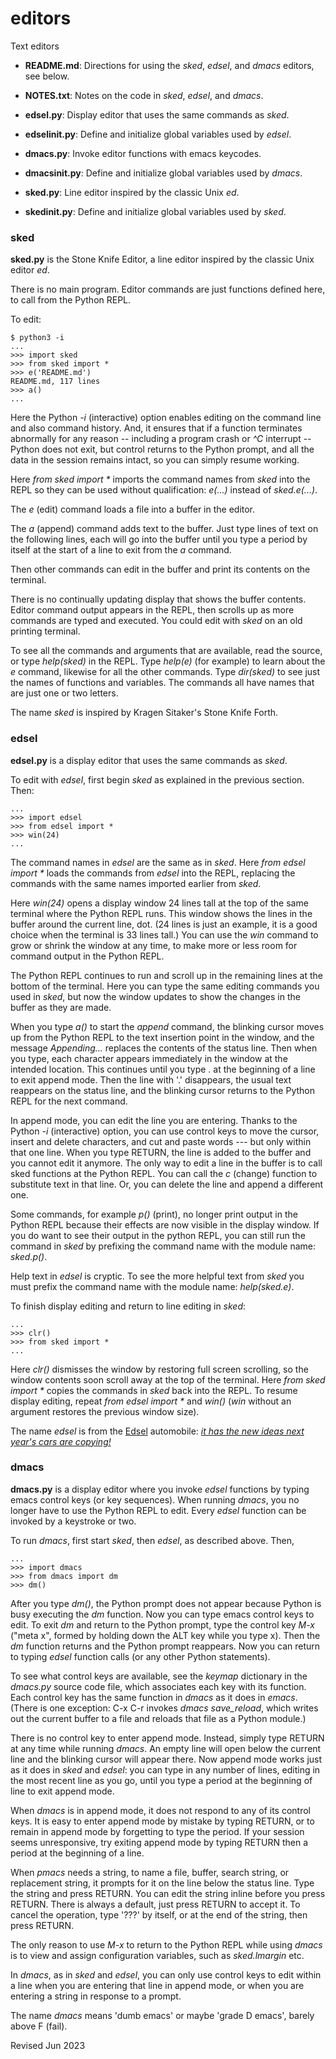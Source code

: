 
editors
=======

Text editors

- **README.md**: Directions for using the *sked*, *edsel*, and *dmacs* editors,
  see below.

- **NOTES.txt**: Notes on the code in *sked*, *edsel*, and *dmacs*.

- **edsel.py**: Display editor that uses the same commands as *sked*.

- **edselinit.py**: Define and initialize global variables used by *edsel*.

- **dmacs.py**: Invoke editor functions with emacs keycodes.

- **dmacsinit.py**: Define and initialize global variables used by *dmacs*.

- **sked.py**: Line editor inspired by the classic Unix *ed*.

- **skedinit.py**: Define and initialize global variables used by *sked*.

### sked ###

**sked.py** is the Stone Knife Editor, a line editor inspired by the classic 
Unix editor *ed*.

There is no main program.  Editor commands are just functions defined here,
to call from the Python REPL.

To edit:

    $ python3 -i 
    ...
    >>> import sked
    >>> from sked import *
    >>> e('README.md')
    README.md, 117 lines
    >>> a()
    ...

Here the Python *-i* (interactive) option enables editing on the command
line and also command history.  And, it ensures that if a function 
terminates abnormally for any reason -- including a program crash or 
*^C* interrupt -- 
Python does not exit, but control returns to the Python prompt, and 
all the data in the session remains intact, so you can simply resume working.

Here *from sked import \** imports the
command names from *sked* into the REPL so they can be used without
qualification:
*e(...)* instead of *sked.e(...)*.

The *e* (edit) command loads a file into a buffer in the editor.

The *a* (append) command adds text to the buffer.  Just type lines of 
text on the following lines, each will go into the buffer until you type
a period by itself at the start of a line to exit from the *a* command.

Then other commands can edit in the buffer and print its contents on 
the terminal.

There is no continually updating display that shows the buffer contents.
Editor command output appears in the REPL, then scrolls up as more commands
are typed and executed. You could edit with *sked* on an old printing terminal.

To see all the commands and arguments that are available, read the source, or 
type *help(sked)* in the REPL.  Type *help(e)* (for example) to learn 
about the *e* command, likewise for all the other commands.
Type *dir(sked)* to see just the names of functions and variables.
The commands all have names that are just one or two letters.

The name *sked* is inspired by Kragen Sitaker's Stone Knife Forth.

### edsel ###

**edsel.py** is a display editor that uses the same commands as *sked*.

To edit with *edsel*, first begin *sked* as explained in the previous section.
Then:

    ...
    >>> import edsel
    >>> from edsel import *
    >>> win(24)
    ...

The command names in *edsel* are the same as in *sked*.
Here *from edsel import \** loads the commands from *edsel* into 
the REPL, replacing the commands with the same names imported earlier
from *sked*.

Here *win(24)* opens a display window 24 lines tall at the top of
the same terminal where the Python REPL runs.  This window shows 
the lines in the buffer around the current line, dot.
(24 lines is just an example, it is a good choice when the terminal
is 33 lines tall.)  You can use the *win* command to grow or shrink the 
window at any time, to make more or less room for command output in
the Python REPL.

The Python REPL continues to run and scroll up in the remaining lines
at the bottom of the terminal. 
Here you can type the same editing commands you used in *sked*,
but now the window updates to show the changes in the buffer as
they are made.

When you type *a()* to start the *append* command, the blinking cursor moves
up from the Python REPL to the text insertion point in the window,
and the message *Appending...* replaces the contents of the status line.
Then when you type, each character appears immediately in the window at the 
intended location.  This continues until you type . at the beginning 
of a line to exit append mode.  Then the line with '.' disappears, 
the usual text reappears on the status line, 
and the blinking cursor returns to the Python REPL for the next command.

In append mode, you can edit the line you are entering. 
Thanks to the Python *-i* (interactive) option, 
you can use control keys to move the cursor, insert and delete
characters, and cut and paste words --- but only within that one line.
When you type RETURN, the line is added to the buffer and you cannot
edit it anymore.   The only way to edit a line in the buffer is to call
sked functions at the Python REPL.  You can call 
the *c* (change) function to substitute text in that line.
Or, you can delete the line and append a different one.

Some commands, for example *p()* (print), no longer print output in
the Python REPL because their effects are now visible in the display window.
If you do want to see their output in the python REPL, you can still
run the command in *sked* by prefixing the command name with the 
module name: *sked.p()*.

Help text in *edsel* is cryptic.  To see the more helpful text from *sked*
you must prefix the command name with the module name: *help(sked.e)*.

To finish display editing and return to line editing in *sked*:

    ...
    >>> clr()
    >>> from sked import *
    ...

Here *clr()* dismisses the window by restoring full screen scrolling,
so the window contents soon scroll away at the top of the terminal.
Here *from sked import \** copies the commands in *sked* back into the REPL.
To resume display editing, repeat *from edsel import \** and
*win()* (*win* without an argument restores the previous window size).

The name *edsel* is from the [Edsel](https://en.wikipedia.org/wiki/Edsel)
automobile:
[*it has the new ideas next year's cars are copying!*](https://www.alamy.com/stock-photo-ford-edsel-advert-for-the-1958-model-edsel-convertible-25549787.html?imageid=B9FEB0EB-5F12-45D5-9327-D0BB90416BF1&p=13044&pn=1&searchId=6cb698f459186cbb7fdcfa8a40b23782&searchtype=0)

### dmacs ###

**dmacs.py** is a display editor where you invoke *edsel* functions by 
typing emacs control keys (or key sequences).  When running *dmacs*,
you no longer have to use the Python REPL to edit.  Every *edsel* function 
can be invoked by a keystroke or two.

To run *dmacs*, first start *sked*, then *edsel*, as described above.  Then,

    ...
    >>> import dmacs
    >>> from dmacs import dm
    >>> dm()

After you type *dm()*, the Python prompt does not appear because Python
is busy executing the *dm* function.  Now you can type emacs control keys
to edit.   To exit *dm* and return to the Python prompt, type the control
key *M-x* ("meta x", formed by holding down the ALT key while you type x).
Then the *dm* function returns and the Python prompt reappears.  Now 
you can return to typing *edsel* function calls (or any other Python
statements).

To see what control keys are available, see the *keymap* 
dictionary in the *dmacs.py* source code file, which associates 
each key with its function.  Each control
key has the same function in *dmacs* as it does in *emacs*.
(There is one exception: C-x C-r invokes *dmacs save_reload*, 
which writes out the current buffer to a file and reloads that
file as a Python module.)

There is no control key to enter append mode. Instead, simply type RETURN
at any time while running *dmacs*.  An empty line will open below the
current line and the blinking cursor will appear there.  Now append
mode works just as it does in *sked* and *edsel*: you can
type in any number of lines, editing in the most recent line as you go,
until you type a period at the beginning of line to exit append mode.

When *dmacs* is in append mode, it does not respond to any of its
control keys.  It is easy to enter append mode by mistake by
typing RETURN, or to remain in append mode by forgetting to type the period.
If your session seems unresponsive, try exiting append mode by  typing
RETURN then a period at the beginning of a line.

When *pmacs* needs a string, to name a file, buffer, search string,
or replacement string, it prompts for it on the line below the status
line.  Type the string and press RETURN.  You can edit the string inline
before you press RETURN.  There is always a default, just press RETURN
to accept it.  To cancel the operation, type '???' by itself, or at
the end of the string, then press RETURN.

The only reason to use *M-x* to return to the Python REPL while using
*dmacs* is to view and assign configuration variables, such as
*sked.lmargin* etc.

In *dmacs*, as in *sked* and *edsel*, you can only use control keys
to edit within a line when you are entering that line in append mode,
or when you are entering a string in response to a prompt.

The name *dmacs* means 'dumb emacs' or maybe 'grade D emacs', barely above
F (fail).

Revised Jun 2023
